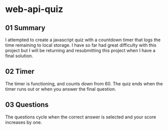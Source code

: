 # web-api-quiz

## 01 Summary

I attempted to create a javascript quiz with a countdown timer that logs the time remaining to local storage. I have so far had great difficulty with this project but I will be returning and resubmitting this project when I have a final solution.

## 02 Timer

The timer is functioning, and counts down from 60. The quiz ends when the timer runs out or when you answer the final question.

## 03 Questions

The questions cycle when the correct answer is selected and your score increases by one.
